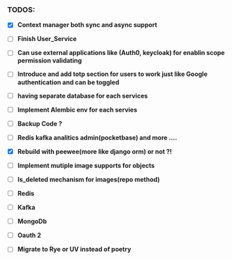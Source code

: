 ### TODOS:

- [x] **Context manager both sync and async support**
- [ ] **Finish User_Service**
- [ ] **Can use external applications like (Auth0, keycloak) for enablin scope permission validating**
- [ ] **Introduce and add totp section for users to work just like Google authentication and can be toggled**
- [ ] **having separate database for each services**
- [ ] **Implement Alembic env for each servies**

- [ ] **Backup Code ?**


- [ ] **Redis kafka analitics admin(pocketbase) and more ....**
- [x] **Rebuild with peewee(more like django orm) or not ?!**
- [ ] **Implement mutiple image supports for objects**
- [ ] **Is_deleted mechanism for images(repo method)**

- [ ] **Redis**
- [ ] **Kafka**
- [ ] **MongoDb**
- [ ] **Oauth 2**


- [ ] **Migrate to Rye or UV instead of poetry**

